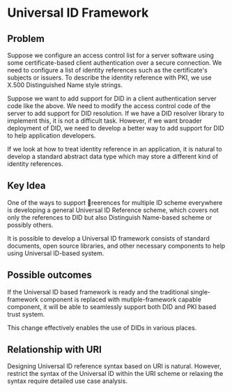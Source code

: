 Universal ID Framework
======================
 
Problem
-------

Suppose we configure an access control list for a server software using some certificate-based client authentication over a secure connection. We need to configure a list of identity references such as the certificate's subjects or issuers. To describe the identity reference with PKI, we use X.500 Distinguished Name style strings.

Suppose we want to add support for DID in a client authentication server code like the above. We need to modify the access control code of the server to add support for DID resolution. If we have a DID resolver library to implement this, it is not a difficult task. However, if we want broader deployment of DID, we need to develop a better way to add support for DID to help application developers.

If we look at how to treat identity reference in an application, it is natural to develop a standard abstract data type which may store a different kind of identity references.


Key Idea
--------

One of the ways to support reerences for multiple ID scheme everywhere is developing a general Universal ID Reference scheme, which covers not only the references to DID but also Distinguish Name-based scheme or possibly others.

It is possible to develop a Universal ID framework consists of standard documents, open source libraries, and other necessary components to help using Universal ID-based system.


Possible outcomes
-----------------
If the Universal ID based framework is ready and the traditional single-framework component is replaced with  mutiple-framework capable component, it will be able to seamlessly support both DID and PKI based trust system.

This change effectively enables the use of DIDs in various places.


Relationship with URI
---------------------

Designing Universal ID reference syntax based on URI is natural. However, restrict the syntax of the Universal ID within the URI scheme or relaxing the syntax require detailed use case analysis.
